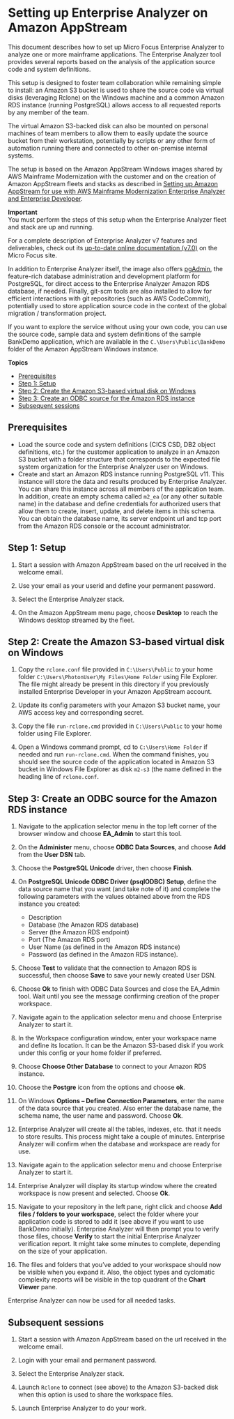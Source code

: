 # Setting up Enterprise Analyzer on Amazon AppStream<a name="set-up-ea"></a>

This document describes how to set up Micro Focus Enterprise Analyzer to analyze one or more mainframe applications\. The Enterprise Analyzer tool provides several reports based on the analysis of the application source code and system definitions\.

This setup is designed to foster team collaboration while remaining simple to install: an Amazon S3 bucket is used to share the source code via virtual disks \(leveraging Rclone\) on the Windows machine and a common Amazon RDS instance \(running PostgreSQL\) allows access to all requested reports by any member of the team\.

The virtual Amazon S3\-backed disk can also be mounted on personal machines of team members to allow them to easily update the source bucket from their workstation, potentially by scripts or any other form of automation running there and connected to other on\-premise internal systems\.

The setup is based on the Amazon AppStream Windows images shared by AWS Mainframe Modernization with the customer and on the creation of Amazon AppStream fleets and stacks as described in [Setting up Amazon AppStream for use with AWS Mainframe Modernization Enterprise Analyzer and Enterprise Developer](set-up-appstream.md)\.

**Important**  
You must perform the steps of this setup when the Enterprise Analyzer fleet and stack are up and running\.

For a complete description of Enterprise Analyzer v7 features and deliverables, check out its [up\-to\-date online documentation \(v7\.0\)](https://www.microfocus.com/documentation/enterprise-analyzer/ea70/EA/GUID-ACFC46C4-1983-46B8-B911-DE3559193D7D.html) on the Micro Focus site\.

In addition to Enterprise Analyzer itself, the image also offers [pgAdmin](https://www.pgadmin.org/), the feature\-rich database administration and development platform for PostgreSQL, for direct access to the Enterprise Analyzer Amazon RDS database, if needed\. Finally, git\-scm tools are also installed to allow for efficient interactions with git repositories \(such as AWS CodeCommit\), potentially used to store application source code in the context of the global migration / transformation project\.

If you want to explore the service without using your own code, you can use the source code, sample data and system definitions of the sample BankDemo application, which are available in the `C.\Users\Public\BankDemo` folder of the Amazon AppStream Windows instance\.

**Topics**
+ [Prerequisites](#tutorial-ea-prerequisites)
+ [Step 1: Setup](#tutorial-ea-step1)
+ [Step 2: Create the Amazon S3\-based virtual disk on Windows](#tutorial-ea-step2)
+ [Step 3: Create an ODBC source for the Amazon RDS instance](#tutorial-ea-step3)
+ [Subsequent sessions](#tutorial-ea-step4)

## Prerequisites<a name="tutorial-ea-prerequisites"></a>
+ Load the source code and system definitions \(CICS CSD, DB2 object definitions, etc\.\) for the customer application to analyze in an Amazon S3 bucket with a folder structure that corresponds to the expected file system organization for the Enterprise Analyzer user on Windows\.
+ Create and start an Amazon RDS instance running PostgreSQL v11\. This instance will store the data and results produced by Enterprise Analyzer\. You can share this instance across all members of the application team\. In addition, create an empty schema called `m2_ea` \(or any other suitable name\) in the database and define credentials for authorized users that allow them to create, insert, update, and delete items in this schema\. You can obtain the database name, its server endpoint url and tcp port from the Amazon RDS console or the account administrator\.

## Step 1: Setup<a name="tutorial-ea-step1"></a>

1. Start a session with Amazon AppStream based on the url received in the welcome email\.

1. Use your email as your userid and define your permanent password\.

1. Select the Enterprise Analyzer stack\.

1. On the Amazon AppStream menu page, choose **Desktop** to reach the Windows desktop streamed by the fleet\.

## Step 2: Create the Amazon S3\-based virtual disk on Windows<a name="tutorial-ea-step2"></a>

1. Copy the `rclone.conf` file provided in `C:\Users\Public` to your home folder `C:\Users\PhotonUser\My Files\Home Folder` using File Explorer\. The file might already be present in this directory if you previously installed Enterprise Developer in your Amazon AppStream account\.

1. Update its config parameters with your Amazon S3 bucket name, your AWS access key and corresponding secret\.

1. Copy the file `run-rclone.cmd` provided in `C:\Users\Public` to your home folder using File Explorer\.

1. Open a Windows command prompt, cd to `C:\Users\Home Folder` if needed and run `run-rclone.cmd`\. When the command finishes, you should see the source code of the application located in Amazon S3 bucket in Windows File Explorer as disk `m2-s3` \(the name defined in the heading line of `rclone.conf`\.

## Step 3: Create an ODBC source for the Amazon RDS instance<a name="tutorial-ea-step3"></a>

1. Navigate to the application selector menu in the top left corner of the browser window and choose **EA\_Admin** to start this tool\.

1. On the **Administer** menu, choose **ODBC Data Sources**, and choose **Add** from the **User DSN** tab\.

1. Choose the **PostgreSQL Unicode** driver, then choose **Finish**\.

1. On **PostgreSQL Unicode ODBC Driver \(psqlODBC\) Setup**, define the data source name that you want \(and take note of it\) and complete the following parameters with the values obtained above from the RDS instance you created:
   + Description
   + Database \(the Amazon RDS database\)
   + Server \(the Amazon RDS endpoint\)
   + Port \(The Amazon RDS port\)
   + User Name \(as defined in the Amazon RDS instance\)
   + Password \(as defined in the Amazon RDS instance\)\.

1. Choose **Test** to validate that the connection to Amazon RDS is successful, then choose **Save** to save your newly created User DSN\.

1. Choose **Ok** to finish with ODBC Data Sources and close the EA\_Admin tool\. Wait until you see the message confirming creation of the proper workspace\.

1. Navigate again to the application selector menu and choose Enterprise Analyzer to start it\.

1. In the Workspace configuration window, enter your workspace name and define its location\. It can be the Amazon S3\-based disk if you work under this config or your home folder if preferred\.

1. Choose **Choose Other Database** to connect to your Amazon RDS instance\.

1. Choose the **Postgre** icon from the options and choose **ok**\.

1. On Windows **Options – Define Connection Parameters**, enter the name of the data source that you created\. Also enter the database name, the schema name, the user name and password\. Choose **Ok**\.

1. Enterprise Analyzer will create all the tables, indexes, etc\. that it needs to store results\. This process might take a couple of minutes\. Enterprise Analyzer will confirm when the database and workspace are ready for use\.

1. Navigate again to the application selector menu and choose Enterprise Analyzer to start it\.

1. Enterprise Analyzer will display its startup window where the created workspace is now present and selected\. Choose **Ok**\.

1. Navigate to your repository in the left pane, right click and choose **Add files / folders to your workspace**, select the folder where your application code is stored to add it \(see above if you want to use BankDemo initially\)\. Enterprise Analyzer will then prompt you to verify those files, choose **Verify** to start the initial Enterprise Analyzer verification report\. It might take some minutes to complete, depending on the size of your application\.

1. The files and folders that you’ve added to your workspace should now be visible when you expand it\. Also, the object types and cyclomatic complexity reports will be visible in the top quadrant of the **Chart Viewer** pane\.

Enterprise Analyzer can now be used for all needed tasks\.

## Subsequent sessions<a name="tutorial-ea-step4"></a>

1. Start a session with Amazon AppStream based on the url received in the welcome email\.

1. Login with your email and permanent password\.

1. Select the Enterprise Analyzer stack\.

1. Launch `Rclone` to connect \(see above\) to the Amazon S3\-backed disk when this option is used to share the workspace files\.

1. Launch Enterprise Analyzer to do your work\.